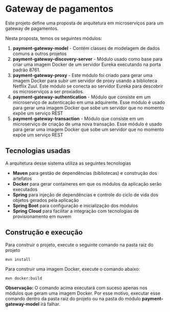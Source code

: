 # Gateway de pagamentos

Este projeto define uma proposta de arquitetura em microserviços para um gateway de pagamentos.
 
Nesta proposta, temos os seguintes módulos:

1. **payment-gateway-model** - Contém classes de modelagem de dados comuns a outros projetos
1. **payment-gateway-discovery-server** - Módulo usado como base para criar uma imagem Docker de um servidor Eureka executando na porta padrão 8761.
1. **payment-gateway-proxy** - Este módulo foi criado para gerar uma imagem Docker para subir um servidor de proxy usando a biblioteca Netflix Zuul. Este módulo se conecta ao servidor Eureka para descobrir os microserviços a ser proxiados.
1. **payment-gateway-authentication** - Módulo que consiste em um microserviço de autenticação em uma adquirente. Esse módulo é usado para gerar uma imagem Docker que sobe um servidor que no momento expõe um serviço REST
1. **payment-gateway-transaction** - Módulo que consiste em um microserviço de criação de uma nova transação. Esse módulo é usado para gerar uma imagem Docker que sobe um servidor que no momento expõe um serviço REST

## Tecnologias usadas

A arquitetura desse sistema utiliza as seguintes tecnologias

* **Maven** para gestão de dependências (bibliotecas) e construção dos artefatos
* **Docker** para gerar containeres em que os módulos da aplicação serão executados
* **Spring** para injeção de dependências e controle do ciclo de vida dos objetos gerados pela aplicação
* **Spring Boot** para configuração e inicialização dos módulos
* **Spring Cloud** para facilitar a integração com tecnologias de provisionamento em nuvem

## Construção e execução

Para construir o projeto, execute o seguinte comando na pasta raiz do projeto

```
mvn install
```

Para construir uma imagem Docker, execute o comando abaixo:

```
mvn docker:build
```

**Observação:** O comando acima executará com suceso apenas nos módulos que geram uma imagem Docker. Por esse motivo, executar esse comando dentro da pasta raiz do projeto ou na pasta do módulo **payment-gateway-model** irá falhar.